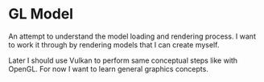 # GL Model

An attempt to understand the model loading and rendering process. I want to work it through by rendering models that I can create myself.

Later I should use Vulkan to perform same conceptual steps like with OpenGL. For now I want to learn general graphics concepts.
